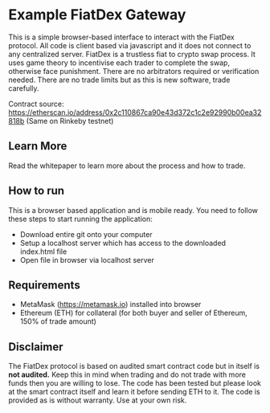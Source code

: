 # Example FiatDex Gateway
This is a simple browser-based interface to interact with the FiatDex protocol. All code is client based via javascript and it does not connect to any centralized server. FiatDex is a trustless fiat to crypto swap process. It uses game theory to incentivise each trader to complete the swap, otherwise face punishment. There are no arbitrators required or verification needed. There are no trade limits but as this is new software, trade carefully.

Contract source: https://etherscan.io/address/0x2c110867ca90e43d372c1c2e92990b00ea32818b (Same on Rinkeby testnet)

## Learn More
Read the whitepaper to learn more about the process and how to trade.

## How to run
This is a browser based application and is mobile ready. You need to follow these steps to start running the application:
* Download entire git onto your computer
* Setup a localhost server which has access to the downloaded index.html file
* Open file in browser via localhost server

## Requirements
* MetaMask (https://metamask.io) installed into browser
* Ethereum (ETH) for collateral (for both buyer and seller of Ethereum, 150% of trade amount)

## Disclaimer
The FiatDex protocol is based on audited smart contract code but in itself is **not audited.** Keep this in mind when trading and do not trade with more funds then you are willing to lose. The code has been tested but please look at the smart contract itself and learn it before sending ETH to it. The code is provided as is without warranty. Use at your own risk.

